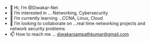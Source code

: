 - 👋 Hi, I’m @Diwakar-Net
- 👀 I’m interested in ... Networking, Cybersecurity
- 🌱 I’m currently learning ...CCNA, Linux, Cloud
- 💞️ I’m looking to collaborate on ...real time networking projects and network security problems
- 📫 How to reach me ... diwakarsampathkumar@gmail.com

<!---
Diwakar-Net/Diwakar-Net is a ✨ special ✨ repository because its `README.md` (this file) appears on your GitHub profile.
You can click the Preview link to take a look at your changes.
--->
